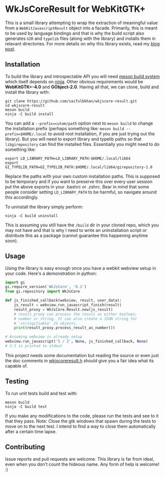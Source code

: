 # WkJsCoreResult for WebKitGTK+

This is a small library attempting to wrap the extraction of meaningful
value from a `WebKitJavascriptResult` object into a facade. Primarily, this
is meant to be used by language bindings and that is why the build script also
generates `GIR` and `typelib` files (along with the library) and installs them
in relavant directories. For more details on why this library exists, read my
[blog post](https://saifulbkhan.github.io/post/wrapping-webkits-javascript-call-api/).


## Installation

To build the library and introspectable API you will need
[meson build system](http://mesonbuild.com/Getting-meson.html) which itself
depends on [ninja](https://github.com/ninja-build/ninja/wiki/Pre-built-Ninja-packages).
Other obvious requirements would be __WebKitGTK+-4.0__ and __GObject-2.0__.
Having all that, we can clone, build and install the library with:

```
git clone https://github.com/saifulbkhan/wkjscore-result.git
cd wkjscore-result
meson build
ninja -C build install
```

You can add a `--prefix=cutom/path` option next to `meson build` to change the
installation prefix (perhaps something like: `meson build --prefix=$HOME/.local`
to avoid root installation, if you are just trying out the library). But you
will need to export library and typelib paths so that `libgirepository` can find
the installed files. Essentially you might need to do something like:

```
export LD_LIBRARY_PATH=LD_LIBRARY_PATH:$HOME/.local/lib64
export GI_TYPELIB_PATH=GI_TYPELIB_PATH:$HOME/.local/lib64/girepository-1.0
```

Replace the paths with your own custom installation paths. This is supposed to
be temporary and if you want to preserve this over every user session put the
above exports in your .bashrc or .zshrc. Bear in mind that some people consider
setting `LD_LIBRARY_PATH` to be harmful, so navigate around this accordingly.

To uninstall the library simply perform:

```
ninja -C build uninstall
```

This is assuming you still have the `/build` dir in your cloned repo, which you
may not have and that is why I need to write an uninstallation script or
distribute this as a package (cannot guarantee this happening anytime soon).


## Usage

Using the library is easy enough once you have a webkit webview setup in your
code. Here's a demonstration in python:

```python
import gi
gi.require_version('WkJsCore', '0.1')
from gi.repository import WkJsCore

def js_finished_callback(webview, result, user_data):
    js_result = webview.run_javascript_finish(result)
    result_proxy = WkJsCore.Result.new(js_result)
    # result_proxy can process the result as either boolean,
    # number or string. It can also create a JSON string for
    # 'stringifiable' JS objects.
    print(result_proxy.process_result_as_number())

# Assuming webview is already setup
webview.run_javascript('5 / 2', None, js_finished_callback, None)
# 2.5 is printed to stdout
```

This project needs some documentation but reading the source or even just
the doc comments in [wkjscoreresult.h](https://github.com/saifulbkhan/wkjscore-result/blob/master/src/wkjscoreresult.h)
should give you a fair idea what its capable of.


## Testing

To run unit tests build and test with:

```
meson build
ninja -C build test
```

If you make any modifications to the code, please run the tests and see to it
that they pass. Note: Close the gtk windows that spawn during the tests to
move on to the next test. I intend to find a way to close them automatically
after a certain time lapse.


## Contributing
Issue reports and pull requests are welcome. This library is far from ideal,
even when you don't count the hideous name. Any form of help is welcome! :)

